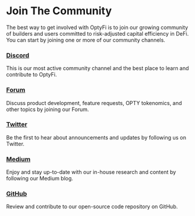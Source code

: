 # Join The Community

The best way to get involved with OptyFi is to join our growing community of builders and users committed to risk-adjusted capital efficiency in DeFi. You can start by joining one or more of our community channels.

### [Discord](https://discord.gg/kVxKHUEpy8)

This is our most active community channel and the best place to learn and contribute to OptyFi.

### [Forum](https://forum.opty.fi)

Discuss product development, feature requests, OPTY tokenomics, and other topics by joining our Forum.

### [Twitter](https://twitter.com/optyfi)

Be the first to hear about announcements and updates by following us on Twitter.

### [Medium](https://medium.com/optyfi)

Enjoy and stay up-to-date with our in-house research and content by following our Medium blog.

### [GitHub](https://github.com/opty-fi)

Review and contribute to our open-source code repository on GitHub.
